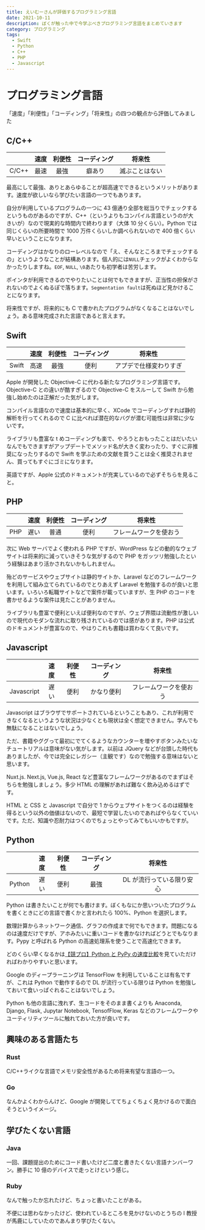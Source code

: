 ```yaml
---
title: えいむーさんが評価するプログラミング言語
date: 2021-10-11
description: ぼくが触った中で今学ぶべきプログラミング言語をまとめていきます
category: プログラミング
tags:
  - Swift
  - Python
  - C++
  - PHP
  - Javascript
---
```


# プログラミング言語

「速度」「利便性」「コーディング」「将来性」の四つの観点から評価してみました

## C/C++

|       | 速度 | 利便性 | コーディング |     将来性     |
| :---: | :--: | :----: | :----------: | :------------: |
| C/C++ | 最速 |  最強  |    癖あり    | 滅ぶことはない |

最高にして最強、ありとあらゆることが超高速でできるというメリットがあります。速度が欲しいなら学びたい言語の一つでもあります。

自分が利用しているプログラムの一つに 43 億通り全部を総当りでチェックするというものがあるのですが、C++（というよりもコンパイル言語というのが大きいが）なので現実的な時間内で終わります（大体 10 分くらい）。Python では同じくらいの所要時間で 1000 万件くらいしか調べられないので 400 倍くらい早いということになります。

コーディングはかなりのローレベルなので「え、そんなところまでチェックするの」というようなことが結構あります。個人的には`NULL`チェックがよくわからなかったりしますね。`EOF`, `NULL`, `\0`あたりも初学者は苦労します。

ポインタが利用できるのでやりたいことは何でもできますが、正当性の担保がされないのでよくぬるぽで落ちます。`Segmentation fault`は死ぬほど見かけることになります。

将来性ですが、将来的にも C で書かれたプログラムがなくなることはないでしょう。ある意味完成された言語であると言えます。

## Swift

|       | 速度 | 利便性 | コーディング |         将来性         |
| :---: | :--: | :----: | :----------: | :--------------------: |
| Swift | 高速 |  最強  |     便利     | アプデで仕様変わりすぎ |

Apple が開発した Objective-C に代わる新たなプログラミング言語です。Objective-C との違いが酷すぎるので Objective-C をスルーして Swift から勉強し始めたのは正解だった気がします。

コンパイル言語なので速度は基本的に早く、XCode でコーディングすれば静的解析を行ってくれるので C に比べれば潜在的なバグが潜む可能性は非常に少ないです。

ライブラリも豊富な t めコーディングも楽で、やろうとおもったことはだいたいなんでもできますがアップデートでメソッド名が大きく変わったり、すぐに非推奨になったりするので Swift を学ぶための文献を買うことは全く推奨されません、買ってもすぐにゴミになります。

英語ですが、Apple 公式のドキュメントが充実しているので必ずそちらを見ること。

## PHP

|     | 速度 | 利便性 | コーディング |         将来性         |
| :-: | :--: | :----: | :----------: | :--------------------: |
| PHP | 遅い |  普通  |     便利     | フレームワークを使おう |

次に Web サーバでよく使われる PHP ですが、WordPress などの動的なウェブサイトは将来的に減っていきそうな気がするので PHP をガッツリ勉強したという経験はあまり活かされないかもしれません。

殆どのサービスやウェブサイトは静的サイトか、Laravel などのフレームワークを利用して組み立てられているのでとりあえず Laravel を勉強するのが良いと思います。いろいろ転職サイトなどで案件が載っていますが、生 PHP のコードを書かせるような案件は見たことがありません。

ライブラリも豊富で便利といえば便利なのですが、ウェブ界隈は流動性が激しいので現代のモダンな流れに取り残されているのでは感があります。PHP は公式のドキュメントが豊富なので、やはりこれも書籍は買わなくて良いです。

## Javascript

|            | 速度 | 利便性 | コーディング |         将来性         |
| :--------: | :--: | :----: | :----------: | :--------------------: |
| Javascript | 遅い |  便利  |  かなり便利  | フレームワークを使おう |

Javascript はブラウザでサポートされているということもあり、これが利用できなくなるというような状況は少なくとも現状は全く想定できません。学んでも無駄になることはないでしょう。

ただ、書籍やググって最初にでてくるようなカウンターを増やすボタンみたいなチュートリアルは意味がない気がします。以前は JQuery などが台頭した時代もありましたが、今では完全にレガシー（主観です）なので勉強する意味はないと思います。

Nuxt.js. Next.js, Vue.js, React など豊富なフレームワークがあるのでまずはそちらを勉強しましょう。多少 HTML の理解があれば難なく飲み込めるはずです。

HTML と CSS と Javascript で自分で 1 からウェブサイトをつくるのは経験を得るという以外の価値はないので、最短で学習したいのであればやらなくていいです。ただ、知識や忍耐力はつくのでちょっとやってみてもいいかもですが。

## Python

|        | 速度 | 利便性 | コーディング |          将来性           |
| :----: | :--: | :----: | :----------: | :-----------------------: |
| Python | 遅い |  便利  |     最強     | DL が流行っている限り安心 |

Python は書きたいことが何でも書けます。ぼくもなにか思いついたプログラムを書くときにどの言語で書くかと言われたら 100%、Python を選択します。

数理計算からネットワーク通信、グラフの作成まで何でもできます。問題になるのは速度だけですが、アホみたいに重いコードを書かなければどうとでもなります。Pypy と呼ばれる Python の高速処理系を使うことで高速化できます。

どのくらい早くなるかは[【競プロ】Python と PyPy の速度比較](https://qiita.com/OKCH3COOH/items/f0c5c4681bc30dddf7f4)を見ていただければわかりやすいと思います。

Google のディープラーニングは TensorFlow を利用していることは有名ですが、これは Python で動作するので DL が流行っている限りは Python を勉強しておいて食いっぱぐれることはないでしょう。

Python も他の言語に洩れず、生コードをそのまま書くよりも Anaconda, Django, Flask, Jupytar Notebook, TensofFlow, Keras などのフレームワークやユーティリティツールに触れておいた方が良いです。

## 興味のある言語たち

### Rust

C/C++ライクな言語でメモリ安全性があるため将来有望な言語の一つ。

### Go

なんかよくわからんけど、Google が開発しててちょくちょく見かけるので面白そうというイメージ。

## 学びたくない言語

### Java

一回、課題提出のためにコード書いたけど二度と書きたくない言語ナンバーワン。勝手に 10 億のデバイスで走っとけという感じ。

### Ruby

なんで触ったか忘れたけど、ちょっと書いたことがある。

不便には思わなかったけど、使われているところを見かけないのとうちの I 教授が馬鹿にしていたのであんまり学びたくない。
